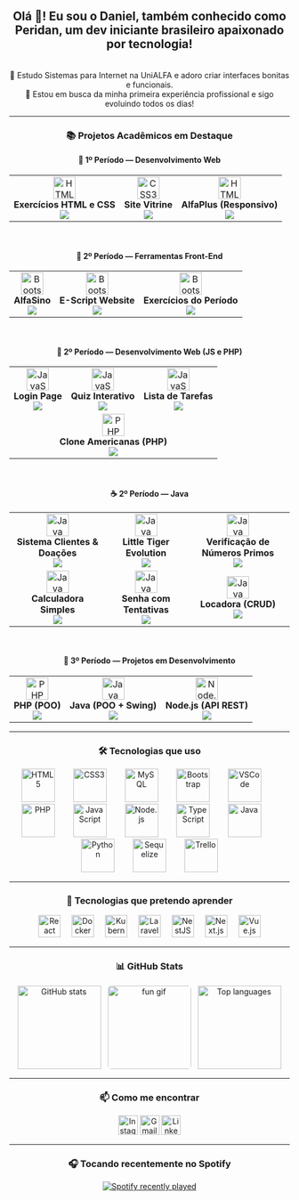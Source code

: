 <div align="center">

## Olá 👋! Eu sou o Daniel, também conhecido como Peridan, um dev iniciante brasileiro apaixonado por tecnologia!
<br>🧠 Estudo Sistemas para Internet na UniALFA e adoro criar interfaces bonitas e funcionais.
<br>🎯 Estou em busca da minha primeira experiência profissional e sigo evoluindo todos os dias!



---

### 📚 Projetos Acadêmicos em Destaque
</div>

<div align="center">

  
#### 🧪 1º Período — Desenvolvimento Web

<table>
  <tr>
    <td align="center">
      <img src="https://cdn.jsdelivr.net/gh/devicons/devicon/icons/html5/html5-original.svg" height="40" alt="HTML5" /><br>
      <strong>Exercícios HTML e CSS</strong><br>
      <a href="https://github.com/DanielSatelPereira/exercicios-html-css-faculdade" title="Abrir repositório em nova guia">
        <img src="https://img.shields.io/badge/Acessar_Repositório-1f2937?style=flat-square&color=%23f97316&labelColor=1f2937" />
      </a>
    </td>
    <td align="center">
      <img src="https://cdn.jsdelivr.net/gh/devicons/devicon/icons/css3/css3-original.svg" height="40" alt="CSS3" /><br>
      <strong>Site Vitrine</strong><br>
      <a href="https://github.com/DanielSatelPereira/site-vitrine-html-css" title="Abrir repositório em nova guia">
        <img src="https://img.shields.io/badge/Acessar_Repositório-1f2937?style=flat-square&color=%23f97316&labelColor=1f2937" />
      </a>
    </td>
    <td align="center">
      <img src="https://cdn.jsdelivr.net/gh/devicons/devicon/icons/html5/html5-original.svg" height="40" alt="HTML5" /><br>
      <strong>AlfaPlus (Responsivo)</strong><br>
      <a href="https://github.com/DanielSatelPereira/alfaplus-1balfa24" title="Abrir repositório em nova guia">
        <img src="https://img.shields.io/badge/Acessar_Repositório-1f2937?style=flat-square&color=%23f97316&labelColor=1f2937" />
      </a>
    </td>
  </tr>
</table>

<br>

#### 🧩 2º Período — Ferramentas Front-End

<table>
  <tr>
    <td align="center">
      <img src="https://cdn.jsdelivr.net/gh/devicons/devicon/icons/bootstrap/bootstrap-original.svg" height="40" alt="Bootstrap" /><br>
      <strong>AlfaSino</strong><br>
      <a href="https://github.com/DanielSatelPereira/alfasino" title="Abrir repositório em nova guia">
        <img src="https://img.shields.io/badge/Acessar_Repositório-1f2937?style=flat-square&color=%23f97316&labelColor=1f2937" />
      </a>
    </td>
    <td align="center">
      <img src="https://cdn.jsdelivr.net/gh/devicons/devicon/icons/bootstrap/bootstrap-original.svg" height="40" alt="Bootstrap" /><br>
      <strong>E-Script Website</strong><br>
      <a href="https://github.com/DanielSatelPereira/e-script-website" title="Abrir repositório em nova guia">
        <img src="https://img.shields.io/badge/Acessar_Repositório-1f2937?style=flat-square&color=%23f97316&labelColor=1f2937" />
      </a>
    </td>
    <td align="center">
      <img src="https://cdn.jsdelivr.net/gh/devicons/devicon/icons/bootstrap/bootstrap-original.svg" height="40" alt="Bootstrap" /><br>
      <strong>Exercícios do Período</strong><br>
      <a href="https://github.com/DanielSatelPereira/ferramentas-front-end-2024" title="Abrir repositório em nova guia">
        <img src="https://img.shields.io/badge/Acessar_Repositório-1f2937?style=flat-square&color=%23f97316&labelColor=1f2937" />
      </a>
    </td>
  </tr>
</table>

<br>

#### 🧪 2º Período — Desenvolvimento Web (JS e PHP)

<table>
  <tr>
    <td align="center">
      <img src="https://cdn.jsdelivr.net/gh/devicons/devicon/icons/javascript/javascript-original.svg" height="40" alt="JavaScript" /><br>
      <strong>Login Page</strong><br>
      <a href="https://github.com/DanielSatelPereira/projetos-web-2periodo/tree/main/javascript/login-page-js" title="Abrir projeto em nova guia">
        <img src="https://img.shields.io/badge/Acessar_Projeto-1f2937?style=flat-square&color=%23facc15&labelColor=1f2937" />
      </a>
    </td>
    <td align="center">
      <img src="https://cdn.jsdelivr.net/gh/devicons/devicon/icons/javascript/javascript-original.svg" height="40" alt="JavaScript" /><br>
      <strong>Quiz Interativo</strong><br>
      <a href="https://github.com/DanielSatelPereira/projetos-web-2periodo/tree/main/javascript/quiz-app-js" title="Abrir projeto em nova guia">
        <img src="https://img.shields.io/badge/Acessar_Projeto-1f2937?style=flat-square&color=%23facc15&labelColor=1f2937" />
      </a>
    </td>
    <td align="center">
      <img src="https://cdn.jsdelivr.net/gh/devicons/devicon/icons/javascript/javascript-original.svg" height="40" alt="JavaScript" /><br>
      <strong>Lista de Tarefas</strong><br>
      <a href="https://github.com/DanielSatelPereira/projetos-web-2periodo/tree/main/javascript/todo-list-exploration-js" title="Abrir projeto em nova guia">
        <img src="https://img.shields.io/badge/Acessar_Projeto-1f2937?style=flat-square&color=%23facc15&labelColor=1f2937" />
      </a>
    </td>
  </tr>
  <tr>
    <td colspan="3" align="center">
      <img src="https://cdn.jsdelivr.net/gh/devicons/devicon/icons/php/php-original.svg" height="40" alt="PHP" /><br>
      <strong>Clone Americanas (PHP)</strong><br>
      <a href="https://github.com/DanielSatelPereira/projetos-web-2periodo/tree/main/php/americanas-clone-php" title="Abrir projeto em nova guia">
        <img src="https://img.shields.io/badge/Acessar_Projeto-1f2937?style=flat-square&color=%23facc15&labelColor=1f2937" />
      </a>
    </td>
  </tr>
</table>

<br>

#### ☕ 2º Período — Java

<table>
  <tr>
    <td align="center">
      <img src="https://cdn.jsdelivr.net/gh/devicons/devicon/icons/java/java-original.svg" height="40" alt="Java" /><br>
      <strong>Sistema Clientes & Doações</strong><br>
      <a href="https://github.com/DanielSatelPereira/java-2-periodo/tree/main/destaques/destaque-atividade-06.md" title="Abrir destaque no GitHub">
        <img src="https://img.shields.io/badge/Ver_Destaque-1f2937?style=flat-square&color=%239b5de5&labelColor=1f2937" />
      </a>
    </td>
    <td align="center">
      <img src="https://cdn.jsdelivr.net/gh/devicons/devicon/icons/java/java-original.svg" height="40" alt="Java" /><br>
      <strong>Little Tiger Evolution</strong><br>
      <a href="https://github.com/DanielSatelPereira/java-2-periodo/tree/main/destaques/destaque-atividade-09.md" title="Abrir destaque no GitHub">
        <img src="https://img.shields.io/badge/Ver_Destaque-1f2937?style=flat-square&color=%239b5de5&labelColor=1f2937" />
      </a>
    </td>
    <td align="center">
      <img src="https://cdn.jsdelivr.net/gh/devicons/devicon/icons/java/java-original.svg" height="40" alt="Java" /><br>
      <strong>Verificação de Números Primos</strong><br>
      <a href="https://github.com/DanielSatelPereira/java-2-periodo/blob/main/destaques/destaque-exercicio06.md" title="Abrir destaque no GitHub">
        <img src="https://img.shields.io/badge/Ver_Destaque-1f2937?style=flat-square&color=%239b5de5&labelColor=1f2937" />
      </a>
    </td>
  </tr>
  <tr>
    <td align="center">
      <img src="https://cdn.jsdelivr.net/gh/devicons/devicon/icons/java/java-original.svg" height="40" alt="Java" /><br>
      <strong>Calculadora Simples</strong><br>
      <a href="https://github.com/DanielSatelPereira/java-2-periodo/blob/main/destaques/destaque-exercicio04.md" title="Abrir destaque no GitHub">
        <img src="https://img.shields.io/badge/Ver_Destaque-1f2937?style=flat-square&color=%239b5de5&labelColor=1f2937" />
      </a>
    </td>
    <td align="center">
      <img src="https://cdn.jsdelivr.net/gh/devicons/devicon/icons/java/java-original.svg" height="40" alt="Java" /><br>
      <strong>Senha com Tentativas</strong><br>
      <a href="https://github.com/DanielSatelPereira/java-2-periodo/blob/main/destaques/destaque-exercicio11.md" title="Abrir destaque no GitHub">
        <img src="https://img.shields.io/badge/Ver_Destaque-1f2937?style=flat-square&color=%239b5de5&labelColor=1f2937" />
      </a>
    </td>
    <td align="center">
      <img src="https://cdn.jsdelivr.net/gh/devicons/devicon/icons/java/java-original.svg" height="40" alt="Java" /><br>
      <strong>Locadora (CRUD)</strong><br>
      <a href="https://github.com/DanielSatelPereira/java-2-periodo/tree/main/destaques/destaque-sistema-locadora.md" title="Abrir destaque no GitHub">
        <img src="https://img.shields.io/badge/Ver_Destaque-1f2937?style=flat-square&color=%239b5de5&labelColor=1f2937" />
      </a>
    </td>
  </tr>
</table>


<br>

#### 🧱 3º Período — Projetos em Desenvolvimento

<table align="center">
  <tr>
    <td align="center">
      <img src="https://cdn.jsdelivr.net/gh/devicons/devicon/icons/php/php-original.svg" height="40" alt="PHP" /><br>
      <strong>PHP (POO)</strong><br>
      <img src="https://img.shields.io/badge/Em_Construção-1f2937?style=flat-square&color=gray&labelColor=1f2937" />
    </td>
    <td align="center">
      <img src="https://cdn.jsdelivr.net/gh/devicons/devicon/icons/java/java-original.svg" height="40" alt="Java" /><br>
      <strong>Java (POO + Swing)</strong><br>
      <img src="https://img.shields.io/badge/Em_Construção-1f2937?style=flat-square&color=gray&labelColor=1f2937" />
    </td>
    <td align="center">
      <img src="https://cdn.jsdelivr.net/gh/devicons/devicon/icons/nodejs/nodejs-original.svg" height="40" alt="Node.js" /><br>
      <strong>Node.js (API REST)</strong><br>
      <img src="https://img.shields.io/badge/Em_Construção-1f2937?style=flat-square&color=gray&labelColor=1f2937" />
    </td>
  </tr>
</table>
</div>


---

<div align="center">

### 🛠️ Tecnologias que uso

<div>
  <img src="https://cdn.jsdelivr.net/gh/devicons/devicon/icons/html5/html5-original.svg" height="60" alt="HTML5" />
  <img width="25" />
  <img src="https://cdn.jsdelivr.net/gh/devicons/devicon/icons/css3/css3-original.svg" height="60" alt="CSS3" />
  <img width="25" />
  <img src="https://cdn.jsdelivr.net/gh/devicons/devicon/icons/mysql/mysql-original.svg" height="60" alt="MySQL" />
  <img width="25" />
  <img src="https://cdn.jsdelivr.net/gh/devicons/devicon/icons/bootstrap/bootstrap-original.svg" height="60" alt="Bootstrap" />
  <img width="25" />
  <img src="https://cdn.jsdelivr.net/gh/devicons/devicon/icons/vscode/vscode-original.svg" height="60" alt="VSCode" />
  <img width="25" />
  <img src="https://cdn.jsdelivr.net/gh/devicons/devicon/icons/php/php-original.svg" height="60" alt="PHP" />
  <img width="25" />
  <img src="https://cdn.jsdelivr.net/gh/devicons/devicon/icons/javascript/javascript-original.svg" height="60" alt="JavaScript" />
  <img width="25" />
  <img src="https://cdn.jsdelivr.net/gh/devicons/devicon/icons/nodejs/nodejs-original.svg" height="60" alt="Node.js" />
  <img width="25" />
  <img src="https://cdn.jsdelivr.net/gh/devicons/devicon/icons/typescript/typescript-original.svg" height="60" alt="TypeScript" />
  <img width="25" />
  <img src="https://cdn.jsdelivr.net/gh/devicons/devicon/icons/java/java-original.svg" height="60" alt="Java" />
  <img width="25" />
  <img src="https://cdn.jsdelivr.net/gh/devicons/devicon/icons/python/python-original.svg" height="60" alt="Python" />
  <img width="25" />
  <img src="https://cdn.jsdelivr.net/gh/devicons/devicon/icons/sequelize/sequelize-original.svg" height="60" alt="Sequelize" />
  <img width="25" />
  <img src="https://cdn.jsdelivr.net/gh/devicons/devicon/icons/trello/trello-plain.svg" height="60" alt="Trello" />
</div>

---

### 🚀 Tecnologias que pretendo aprender

<div>
  <img src="https://cdn.jsdelivr.net/gh/devicons/devicon/icons/react/react-original.svg" height="40" alt="React" />
  <img width="12" />
  <img src="https://cdn.jsdelivr.net/gh/devicons/devicon/icons/docker/docker-original.svg" height="40" alt="Docker" />
  <img width="12" />
  <img src="https://cdn.jsdelivr.net/gh/devicons/devicon/icons/kubernetes/kubernetes-plain.svg" height="40" alt="Kubernetes" />
  <img width="12" />
  <img src="https://cdn.jsdelivr.net/gh/devicons/devicon/icons/laravel/laravel-original.svg" height="40" alt="Laravel" />
  <img width="12" />
  <img src="https://cdn.jsdelivr.net/gh/devicons/devicon/icons/nestjs/nestjs-original.svg" height="40" alt="NestJS" />
  <img width="12" />
  <img src="https://cdn.jsdelivr.net/gh/devicons/devicon/icons/nextjs/nextjs-original.svg" height="40" alt="Next.js" />
  <img width="12" />
  <img src="https://cdn.jsdelivr.net/gh/devicons/devicon/icons/vuejs/vuejs-original.svg" height="40" alt="Vue.js" />
</div>

---

### 📊 GitHub Stats

<div style="display: flex; justify-content: center; align-items: center; gap: 10px; flex-wrap: wrap;">
  <img src="https://github-readme-stats.vercel.app/api?username=DanielSatelPereira&hide_title=false&hide_rank=false&show_icons=true&include_all_commits=true&count_private=true&disable_animations=false&theme=gruvbox&locale=pt-br&hide_border=false" height="150" alt="GitHub stats" />
  
  <img src="https://i.imgflip.com/9z5h59.gif" height="150" alt="fun gif" style="border: 2px solid #ffffff; border-radius: 8px;" />
  
  <img src="https://github-readme-stats.vercel.app/api/top-langs?username=DanielSatelPereira&locale=pt-br&hide_title=false&layout=compact&card_width=320&langs_count=5&theme=gruvbox&hide_border=false" height="150" alt="Top languages" />
</div>

---

### 📫 Como me encontrar

<div align="center">
  <a href="https://www.instagram.com/daniel_satel_pereira/" target="_blank" style="text-decoration: none;">
    <img src="https://img.shields.io/static/v1?message=Instagram&logo=instagram&label=&color=E4405F&logoColor=white&labelColor=&style=for-the-badge" height="35" alt="Instagram" />
  </a>
  <a href="mailto:danielsatelpereira@gmail.com" target="_blank" style="text-decoration: none;">
    <img src="https://img.shields.io/static/v1?message=Gmail&logo=gmail&label=&color=D14836&logoColor=white&labelColor=&style=for-the-badge" height="35" alt="Gmail" />
  </a>
  <a href="https://www.linkedin.com/in/daniel-satel-pereira/" target="_blank" style="text-decoration: none;">
    <img src="https://img.shields.io/static/v1?message=LinkedIn&logo=linkedin&label=&color=0077B5&logoColor=white&labelColor=&style=for-the-badge" height="35" alt="LinkedIn" />
  </a>
</div>

---


### 🎧 Tocando recentemente no Spotify

<a href="https://open.spotify.com/user/i76qhj7561xog2v1kmzdli4ch">
  <img src="https://spotify-recently-played-readme.vercel.app/api?user=i76qhj7561xog2v1kmzdli4ch&count=5&unique=true" alt="Spotify recently played" />
</a>

</div>
